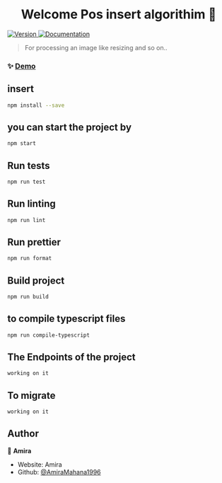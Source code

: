 <h1 align="center">Welcome Pos insert algorithim   👋</h1>
<p>
  <a href="https://www.npmjs.com/package/processing Image" target="_blank">
    <img alt="Version" src="https://img.shields.io/npm/v/processing Image.svg">
  </a>
  <a href="http://localhost:3000/api/images?filename=hn&width=200&height=88" target="_blank">
    <img alt="Documentation" src="https://img.shields.io/badge/documentation-yes-brightgreen.svg" />
  </a>
</p>

> For processing an image like resizing and so on..

### ✨ [Demo](localhost:3000)

## insert

```sh
npm install --save
```

## you can start the project by

```sh
npm start
```

## Run tests

```sh
npm run test
```

## Run linting

```sh
npm run lint
```

## Run prettier

```sh
npm run format
```

## Build project

```sh
npm run build
```

## to compile typescript files

```sh
npm run compile-typescript
```

## The Endpoints of the project

```sh
working on it
```

## To migrate

```sh
working on it
```

## Author

👤 **Amira**

- Website: Amira
- Github: [@AmiraMahana1996](https://github.com/AmiraMahana1996)
